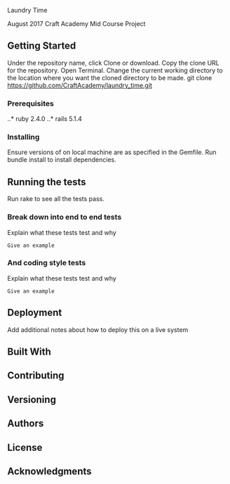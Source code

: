 Laundry Time

August 2017 Craft Academy Mid Course Project

## Getting Started

Under the repository name, click Clone or download.
Copy the clone URL for the repository.
Open Terminal.
Change the current working directory to the location where you want the cloned directory to be made.
git clone https://github.com/CraftAcademy/laundry_time.git

### Prerequisites

..* ruby 2.4.0
..* rails 5.1.4


### Installing

Ensure versions of on local machine are as specified in the Gemfile.
Run bundle install to install dependencies.

## Running the tests

Run rake to see all the tests pass.

### Break down into end to end tests

Explain what these tests test and why

```
Give an example
```


### And coding style tests

Explain what these tests test and why

```
Give an example
```

## Deployment

Add additional notes about how to deploy this on a live system

## Built With


## Contributing


## Versioning



## Authors


## License


## Acknowledgments
